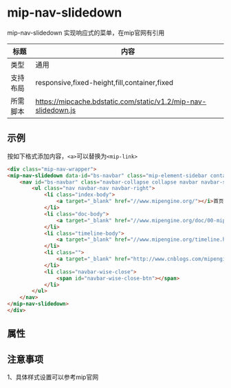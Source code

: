 # mip-nav-slidedown

mip-nav-slidedown 实现响应式的菜单，在mip官网有引用

标题|内容
----|----
类型|通用
支持布局|responsive,fixed-height,fill,container,fixed
所需脚本|https://mipcache.bdstatic.com/static/v1.2/mip-nav-slidedown.js

## 示例

按如下格式添加内容，`<a>`可以替换为`<mip-link>`
```html
<div class="mip-nav-wrapper">
<mip-nav-slidedown data-id="bs-navbar" class="mip-element-sidebar container" >
    <nav id="bs-navbar" class="navbar-collapse collapse navbar navbar-static-top">
        <ul class="nav navbar-nav navbar-right">
            <li class="index-body">
                <a target="_blank" href="//www.mipengine.org/"></i>首页</a>
            </li>
            <li class="doc-body">
                <a target="_blank" href="//www.mipengine.org/doc/00-mip-101.html"></i>教程</a>
            </li>
            <li class="timeline-body">
                <a target="_blank" href="//www.mipengine.org/timeline.html"></i>动态</a>
            </li>
            <li class="">
                <a target="_blank" href="http://www.cnblogs.com/mipengine/" target="_blank"></i>博客</a>
            </li>
            <li class="navbar-wise-close">
                <span id="navbar-wise-close-btn"></span>
            </li>
        </ul>
    </nav>
</mip-nav-slidedown>
</div>
```

## 属性

## 注意事项  

1、具体样式设置可以参考mip官网